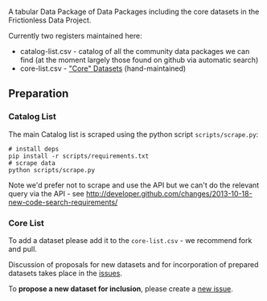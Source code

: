 A tabular Data Package of Data Packages including the core datasets in the
Frictionless Data Project.

Currently two registers maintained here:

* catalog-list.csv - catalog of all the community data packages we can find (at
  the moment largely those found on github via automatic search)
* core-list.csv - ["Core" Datasets][core] (hand-maintained)

[core]: http://data.okfn.org/roadmap/core-datasets

## Preparation

### Catalog List

The main Catalog list is scraped using the python script `scripts/scrape.py`:

    # install deps
    pip install -r scripts/requirements.txt
    # scrape data
    python scripts/scrape.py

Note we'd prefer not to scrape and use the API but we can't do the relevant
query via the API - see
<http://developer.github.com/changes/2013-10-18-new-code-search-requirements/>

### Core List

To add a dataset please add it to the `core-list.csv` - we recommend
fork and pull.

Discussion of proposals for new datasets and for incorporation of prepared
datasets takes place in the [issues][].

To **propose a new dataset for inclusion**, please create a [new
issue](https://github.com/datasets/registry/issues/new).

[issues]: https://github.com/datasets/registry/issues

